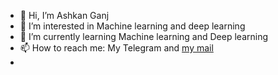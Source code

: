 - 👋 Hi, I’m Ashkan Ganj
- 👀 I’m interested in Machine learning and deep learning
- 🌱 I’m currently learning Machine learning and Deep learning
- 📫 How to reach me: My Telegram and <a href="">my mail</a>
- 

<!---
Ashkan-Agc/Ashkan-Agc is a ✨ special ✨ repository because its `README.md` (this file) appears on your GitHub profile.
You can click the Preview link to take a look at your changes.
--->
